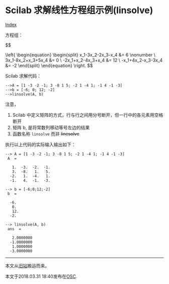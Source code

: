 # Scilab 求解线性方程组示例(linsolve)

[Index](index.md)

方程组：

$$

\left\{
\begin{equation}
  \begin{split}
    x_1-3x_2-2x_3-x_4 &= 6 \nonumber \\
    3x_1-8x_2+x_3+5x_4 &= 0 \\
    -2x_1+x_2-4x_3+x_4 &= 12 \\
    -x_1+4x_2-x_3-3x_4 &= -2
  \end{split}
\end{equation}
\right.
$$
  
Scilab 求解代码：

```plaintext
-->A = [1 -3 -2 -1; 3 -8 1 5; -2 1 -4 1; -1 4 -1 -3]
-->b = [-6; 0; 12; -2]
-->linsolve(A, b)
```

注意，

1. Scilab 中定义矩阵的方式，行与行之间用分号断开，但一行中的各元素用空格断开
2. 矩阵 b, 是将常数列移动等号左边的结果
3. 函数名称 `linsolve` 而非 ~~linesolve~~

执行以上代码的实际输入输出如下：

```plaintext
--> A = [1 -3 -2 -1; 3 -8 1 5; -2 1 -4 1; -1 4 -1 -3]
 A  = 

   1.  -3.  -2.  -1.
   3.  -8.   1.   5.
  -2.   1.  -4.   1.
  -1.   4.  -1.  -3.

--> b = [-6;0;12;-2]
 b  = 

  -6.
   0.
   12.
  -2.

--> linsolve(A, b)
 ans  =

   2.0000000
  -1.0000000
   1.0000000
  -3.0000000
```

---

本文从[旧站](https://sites.google.com/site/iridiumsite/Home/others/mathematics/algebra/scilab_linsolve)搬运而来。

本文于2018.03.31 18:40发布在[OSC](https://my.oschina.net/iridium/blog/1787982).

<script>
MathJax = {
  tex: {
    inlineMath: [['$', '$'], ['\\(', '\\)']]
  }
};
</script>
<script id="MathJax-script" async
  src="https://cdn.jsdelivr.net/npm/mathjax@3/es5/tex-chtml.js">
</script>